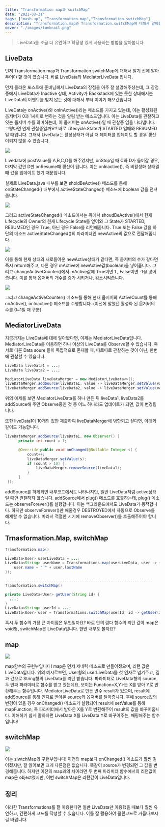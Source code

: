```yaml
---
title: "Transformation map과 switchMap"
date: "2021-08-31"
tags: ["mash-up", "Transformation.map","Transformation.switchMap"] 
description: "Transformation.map과 Transformation.switchMap에 대해서 알아봅니다."
cover: "./images/tumbnail.png"
---
```


> LiveData를 조금 더 유연하고 확장성 있게 사용하는 방법을 알아봅니다.

## LiveData
먼저 Transformation.map과 Transformation.switchMap에 대해서 알기 전에 알아두어야 할 것이 있습니다.
바로 LiveData와 MediatorLiveData 입니다.

먼저 올라온 포스트에 준비님께서 LiveData의 장점을 아주 잘 설명해주셨는데,
그 장점중에서 LiveData가 Inactive 상태, Activity가 Backstack에 있는 듯한 상태에서는
LiveData의 이벤트를 받지 않는 것에 대해서 부터 이야기 해보겠습니다.

LiveData는 onActive()와 onInActive()라는 메소드를 가지고 있는데, 이는 활성화된 옵저버가
0과 1사이로 변하는 것을 알림 받는 메소드입니다. 이는 LiveData를 관찰하고 잇는 옵저버 수를
의미하는데, 이 옵저버는 onActive()일 때 관찰중 임을 나타냅니다. 그렇다면 언제 관찰중일까요?
바로 Lifecycle.State가 STARTED 일때와 RESUMED 일 때입니다. 그래서 LiveData는 활성상태가
아닐 때 데이터를 업데이트 할 경우 갱신이되지 않을 수 있습니다.

![](https://images.velog.io/images/seokzoo/post/e031b292-00d6-4170-825f-2188fe5a87c5/image.png)

Livedata에 postValue를 A,B,C,D를 해주었지만, onStop일 때 C와 D가 들어갈 경우, 마지막 값인 D만 onResume때 갱신이 됩니다. 이는 onInactive(), 즉 비활성화 상태일 때 값을 업데이트 했기 때문입니다.

실제로 LiveData.java 내부를 보면 sholdBeActive() 메소드를 통해 onStateChanged() 내부에서 activeStateChanged() 메소드에 boolean 값을 던져줍니다.

![](https://images.velog.io/images/seokzoo/post/c2d42e41-8264-49ef-a20c-585f6381757e/image.png)

그리고 activeStateChanged() 메소드에서는 위에서 shoudBeActive()에서 현재 Lifecycle의 Owner의 현재 Lifecycle State를 얻어와 그 State가 STARTED, RESUMED인 경우 True, 아닌 경우 False를 리턴해줍니다. 
True 또는 False 값을 하단의 메소드 activeStateChanged()의 파라미터인 newActive의 값으로 전달해줍니다. 

![](https://images.velog.io/images/seokzoo/post/31786bef-bf4d-49e0-b18e-7e24e7a37946/image.png)

이를 통해 현재 상태와 새로들어운 newActive상태가 같다면, 즉 옵저버의 수가 같다면 즉시 return해주고, 다른 경우 mActive에 newActive값(boolean)을 넣어줍니다. 그리고 changeActiveCounter()에서 mActive값에 True이면 1 , False이면 -1을 넣어줍니다. 이를 통해 옵저버의 개수를 증가 시키거나, 감소시켜줍니다.

 ![](https://images.velog.io/images/seokzoo/post/a689995b-2423-4bb3-9292-f306d327d26d/image.png)

그리고 changeActiveCounter() 메소드를 통해 현재 옵저버의 ActiveCount를 통해 onActive(), onInactive() 메소드를 수행합니다. (이전에 말했던 활성화 된 옵저버의 수를 0~1일 때 구분)

## MediatorLiveData
지금까지는 LiveData에 대해 알아봤다면, 이제는 MediatorLiveData입니다. 
MediatorLiveData를 이용하면 하나 이상의 LiveData를 Observe할 수 있습니다. 즉 서로 다른 Data soure 들이 독립적으로 존재할 때, 따로따로 관찰하는 것이 아닌, 한번에 관찰할 수 있습니다.
```java
LiveData liveData1 = ...;
LiveData liveData2 = ...;

MediatorLiveData liveDataMerger = new MediatorLiveData<>();
liveDataMerger.addSource(liveData1, value -> liveDataMerger.setValue(value));
liveDataMerger.addSource(liveData2, value -> liveDataMerger.setValue(value));
```
위의 예제를 보면 MediatorLiveData를 하나 만든 뒤 liveData1, liveData2를 addSource해 주면 Observe중인 것 중 어느 하나라도 업데이트가 되면, 값이 변경됩니다.

또한 liveData1이 10개의 값만 제출하여 liveDataMerger에 병합되고 싶다면, 아래와 같이도 가능합니다.
```java
liveDataMerger.addSource(liveData1, new Observer() {
      private int count = 1;

      @Override public void onChanged(@Nullable Integer s) {
          count++;
          liveDataMerger.setValue(s);
          if (count > 10) {
              liveDataMerger.removeSource(liveData1);
          }
      }
 });
```
addSource를 하게되면 내부코드에서도 나타나지만, 일반 LiveData처럼 active상태일 때만 관찰하지 않습니다. addSource에서 plug() 메소드를 호출하는데, plug() 메소드는 observeForever()를 실행합니다. 이는 백그라운드에서도 LiveData가 동작합니다. 하지만 observeForever()만 해줄경우 DESTROYED에서 자동으로 Observe를 해제할 수 없습니다. 따라서 적절한 시기에 removeObserver()를 호출해주어야 합니다.

## Trnasformation.Map, switchMap

```java
Transformation.map()

LiveData<User> userLiveData = ...;
LiveData<String> userName = Transformations.map(userLiveData, user -> {
    user.name + " " + user.lastName
});

-------------------------------------------------------------------
Transformation.switchMap()

private LiveData<User> getUser(String id) {
  ...;
}
LiveData<String> userId = ...;
LiveData<User> user = Transformations.switchMap(userId, id -> getUser(id) );
```
혹시 두 함수의 가장 큰 차이점은 무엇일까요? 바로 안의 람다 함수의 리턴 값이 map은 void형, switchMap은 LiveData입니다. 한번 내부도 볼까요?

## map
![](https://images.velog.io/images/seokzoo/post/2766f21f-61d0-4451-a10a-48d507c80a77/image.png)

map함수의 구현부입니다! map은 먼저 제네릭 메소드로 만들어졌으며, 리턴 값은 LiveData입니다. 위의 예시로보면, User형의 userLiveData를 첫 인자로 넘겨주고, 결과 값으로 String형의 LiveData를 리턴 받습니다. 
파라미터로 LiveData형의 source, 두 번째 파라미터로 함수를 받고 있는데요, 보이는 Function<X,Y>는 X를 받아 Y로 반환해주는 함수입니다. MediatorLiveData로 만든 변수 result가 있으며, result에 addSource를 통해 인자로 받아온 source와 옵저버를 달아줍니다. 후에 source값의 변경이 있을 경우 onChanged() 메소드가 실행되어 result에 setValue를 통해 mapFunction, 즉 파라미터에서 받아온 X를 Y로 변환해주어 result의 값을 바꾸어줍니다. 
이해하기 쉽게 말하자면 LiveData X를 LiveData Y로 바꾸어주는, 매핑해주는 함수입니다!

## switchMap
![](https://images.velog.io/images/seokzoo/post/3426472b-89b0-4df7-805f-87e0fd496db6/image.png)

이는 siwtchMap의 구현부입니다! 이전의 map보다 onChanged() 메소드가 훨씬 길어졌지만, 잘 읽어보면 크게 다른점은 없습니다. 똑같이 source가 변경되면 그 값을 변경해줍니다. 하지만 이전의 map과의 차이라면 두 번째 파라미터 함수에서의 리턴값이 map은 object였지만, 이번 switchMap은 리턴값이 LiveData입니다. 

## 정리
이러한 Transformations를 잘 이용한다면 일반 LiveData만 이용했을 때보다 훨씬 유연하고, 간편하게 코드를 작성할 수 있습니다. 이를 잘 활용하여 클린코드로 거듭나보시길 바랍니다.
